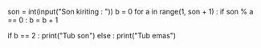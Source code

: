 son = int(input("Son kiriting : "))
b = 0
for a in range(1, son + 1) :
    if son % a == 0 :
        b = b + 1

if b == 2 :
    print("Tub son")
else :
    print("Tub emas")
